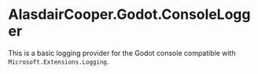 # AlasdairCooper.Godot.ConsoleLogger

This is a basic logging provider for the Godot console compatible with `Microsoft.Extensions.Logging`.
